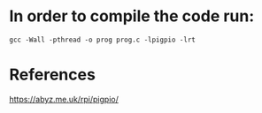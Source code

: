 

# In order to compile the code run:

`gcc -Wall -pthread -o prog prog.c -lpigpio -lrt`

# References
https://abyz.me.uk/rpi/pigpio/